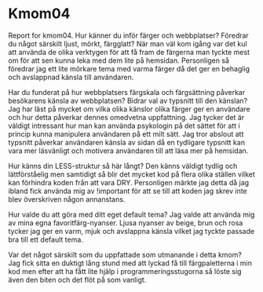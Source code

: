 Kmom04
===============================

Report for kmom04.
Hur känner du inför färger och webbplatser? Föredrar du något särskilt ljust, mörkt, färgglatt?
När man väl kom igång var det kul att använda de olika verktygen för att få fram de färgerna man tyckte mest om för att sen kunna leka med dem lite på hemsidan. Personligen så föredrar jag ett lite mörkare tema med varma färger då det ger en behaglig och avslappnad känsla till användaren.

Har du funderat på hur webbplatsers färgskala och färgsättning påverkar besökarens känsla av webbplatsen? Bidrar val av typsnitt till den känslan?
Jag har läst på mycket om vilka olika känslor olika färger ger en användare och hur detta påverkar dennes omedvetna uppfattning. Jag tycker det är väldigt intressant hur man kan använda psykologin på det sättet för att i princip kunna manipulera användaren på ett milt sätt. Jag tror abslout att typsnitt påverkar användaren känsla av sidan då en tydligare typsnitt kan vara mer läsvänligt och motivera användaren till att läsa mer på hemsidan.

Hur känns din LESS-struktur så här långt?
Den känns väldigt tydlig och lättförståelig men samtidigt så blir det mycket kod på flera olika ställen vilket kan förhindra koden från att vara DRY. Personligen märkte jag detta då jag ibland fick använda mig av !important för att se till att koden jag skrev inte blev överskriven någon annanstans.

Hur valde du att göra med ditt eget default tema?
Jag valde att använda mig av mina egna favoritfärg-nyanser. Ljusa nyanser av beige, brun och rosa tycker jag ger en varm, mjuk och avslappna känsla vilket jag tyckte passade bra till ett default tema.

Var det något särskilt som du uppfattade som utmanande i detta kmom?
Jag fick sitta en duktigt lång stund med att lyckad få till färgpaletterna i min kod men efter att ha fått lite hjälp i programmeringsstugorna så löste sig även den biten och det flöt på som vanligt.

